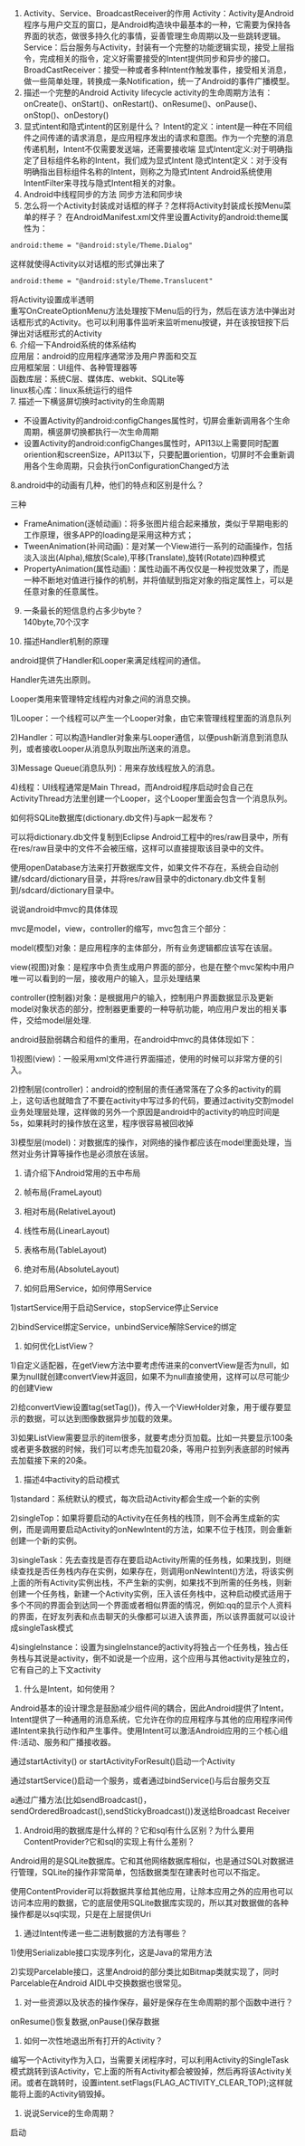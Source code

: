 1. Activity、Service、BroadcastReceiver的作用
   Activity：Activity是Android程序与用户交互的窗口，是Android构造块中最基本的一种，它需要为保持各界面的状态，做很多持久化的事情，妥善管理生命周期以及一些跳转逻辑。
   Service：后台服务与Activity，封装有一个完整的功能逻辑实现，接受上层指令，完成相关的指令，定义好需要接受的Intent提供同步和异步的接口。
   BroadCastReceiver：接受一种或者多种Intent作触发事件，接受相关消息，做一些简单处理，转换成一条Notification，统一了Android的事件广播模型。
2. 描述一个完整的Android Activity lifecycle
   activity的生命周期方法有：onCreate\(\)、onStart\(\)、onRestart\(\)、onResume\(\)、onPause\(\)、onStop\(\)、onDestory\(\)
3. 显式intent和隐式intent的区别是什么？
   Intent的定义：intent是一种在不同组件之间传递的请求消息，是应用程序发出的请求和意图。作为一个完整的消息传递机制，Intent不仅需要发送端，还需要接收端
   显式Intent定义:对于明确指定了目标组件名称的Intent，我们成为显式Intent
   隐式Intent定义：对于没有明确指出目标组件名称的Intent，则称之为隐式Intent
   Android系统使用IntentFilter来寻找与隐式Intent相关的对象。
4. Android中线程同步的方法
   同步方法和同步块
5. 怎么将一个Activity封装成对话框的样子？怎样将Activity封装成长按Menu菜单的样子？
   在AndroidManifest.xml文件里设置Activity的android:theme属性为：

```xml
android:theme = "@android:style/Theme.Dialog"
```

这样就使得Activity以对话框的形式弹出来了

```xml
android:theme = "@android:style/Theme.Translucent"
```

将Activity设置成半透明  
重写OnCreateOptionMenu方法处理按下Menu后的行为，然后在该方法中弹出对话框形式的Activity。也可以利用事件监听来监听menu按键，并在该按钮按下后弹出对话框形式的Activity  
6. 介绍一下Android系统的体系结构  
应用层：android的应用程序通常涉及用户界面和交互  
应用框架层：UI组件、各种管理器等  
函数库层：系统C层、媒体库、webkit、SQLite等  
linux核心库：linux系统运行的组件  
7. 描述一下横竖屏切换时activity的生命周期

* 不设置Activity的android:configChanges属性时，切屏会重新调用各个生命周期，横竖屏切换都执行一次生命周期
* 设置Activity的android:configChanges属性时，API13以上需要同时配置oriention和screenSize，API13以下，只要配置oriention，切屏时不会重新调用各个生命周期，只会执行onConfigurationChanged方法

8.android中的动画有几种，他们的特点和区别是什么？

三种

* FrameAnimation\(逐帧动画\)：将多张图片组合起来播放，类似于早期电影的工作原理，很多APP的loading是采用这种方式；
* TweenAnimation\(补间动画\)：是对某一个View进行一系列的动画操作，包括淡入淡出\(Alpha\),缩放\(Scale\),平移\(Translate\),旋转\(Rotate\)四种模式
* PropertyAnimation\(属性动画\)：属性动画不再仅仅是一种视觉效果了，而是一种不断地对值进行操作的机制，并将值赋到指定对象的指定属性上，可以是任意对象的任意属性。



9. 一条最长的短信息约占多少byte？  
140byte,70个汉字

1. 描述Handler机制的原理

android提供了Handler和Looper来满足线程间的通信。

Handler先进先出原则。

Looper类用来管理特定线程内对象之间的消息交换。

1\)Looper：一个线程可以产生一个Looper对象，由它来管理线程里面的消息队列

2\)Handler：可以构造Handler对象来与Looper通信，以便push新消息到消息队列，或者接收Looper从消息队列取出所送来的消息。

3\)Message Queue\(消息队列\)：用来存放线程放入的消息。

4\)线程：UI线程通常是Main Thread，而Android程序启动时会自己在ActivityThread方法里创建一个Looper，这个Looper里面会包含一个消息队列。

如何将SQLite数据库\(dictionary.db文件\)与apk一起发布？

可以将dictionary.db文件复制到Eclipse Android工程中的res/raw目录中，所有在res/raw目录中的文件不会被压缩，这样可以直接提取该目录中的文件。

使用openDatabase方法来打开数据库文件，如果文件不存在，系统会自动创建/sdcard/dictionary目录，并将res/raw目录中的dictonary.db文件复制到/sdcard/dictionary目录中。

说说android中mvc的具体体现

mvc是model，view，controller的缩写，mvc包含三个部分：

model\(模型\)对象：是应用程序的主体部分，所有业务逻辑都应该写在该层。

view\(视图\)对象：是程序中负责生成用户界面的部分，也是在整个mvc架构中用户唯一可以看到的一层，接收用户的输入，显示处理结果

controller\(控制器\)对象：是根据用户的输入，控制用户界面数据显示及更新model对象状态的部分，控制器更重要的一种导航功能，响应用户发出的相关事件，交给model层处理.

android鼓励弱耦合和组件的重用，在android中mvc的具体体现如下：

1\)视图\(view\)：一般采用xml文件进行界面描述，使用的时候可以非常方便的引入。

2\)控制层\(controller\)：android的控制层的责任通常落在了众多的activity的肩上，这句话也就暗含了不要在activity中写过多的代码，要通过activity交割model业务处理层处理，这样做的另外一个原因是android中的activity的响应时间是5s，如果耗时的操作放在这里，程序很容易被回收掉

3\)模型层\(model\)：对数据库的操作，对网络的操作都应该在model里面处理，当然对业务计算等操作也是必须放在该层。

1. 请介绍下Android常用的五中布局

2. 帧布局\(FrameLayout\)

3. 相对布局\(RelativeLayout\)

4. 线性布局\(LinearLayout\)
5. 表格布局\(TableLayout\)
6. 绝对布局\(AbsoluteLayout\)

7. 如何启用Service，如何停用Service

1\)startService用于启动Service，stopService停止Service

2\)bindService绑定Service，unbindService解除Service的绑定

1. 如何优化ListView？

1\)自定义适配器，在getView方法中要考虑传进来的convertView是否为null，如果为null就创建convertView并返回，如果不为null直接使用，这样可以尽可能少的创建View

2\)给convertView设置tag\(setTag\(\)\)，传入一个ViewHolder对象，用于缓存要显示的数据，可以达到图像数据异步加载的效果。

3\)如果ListView需要显示的item很多，就要考虑分页加载。比如一共要显示100条或者更多数据的时候，我们可以考虑先加载20条，等用户拉到列表底部的时候再去加载接下来的20条。

1. 描述4中activity的启动模式

1\)standard：系统默认的模式，每次启动Activity都会生成一个新的实例

2\)singleTop：如果将要启动的Activity在任务栈的栈顶，则不会再生成新的实例，而是调用要启动Activity的onNewIntent的方法，如果不位于栈顶，则会重新创建一个新的实例。

3\)singleTask：先去查找是否存在要启动Activity所需的任务栈，如果找到，则继续查找是否任务栈内存在实例，如果存在，则调用onNewIntent\(\)方法，将该实例上面的所有Activity实例出栈，不产生新的实例，如果找不到所需的任务栈，则新创建一个任务栈，新建一个Activity实例，压入该任务栈中，这种启动模式适用于多个不同的界面会到达同一个界面或者相似界面的情况，例如:qq的显示个人资料的界面，在好友列表和点击聊天的头像都可以进入该界面，所以该界面就可以设计成singleTask模式

4\)singleInstance：设置为singleInstance的activity将独占一个任务栈，独占任务栈与其说是activity，倒不如说是一个应用，这个应用与其他activity是独立的，它有自己的上下文activity

1. 什么是Intent，如何使用？

Android基本的设计理念是鼓励减少组件间的耦合，因此Android提供了Intent，Intent提供了一种通用的消息系统，它允许在你的应用程序与其他的应用程序间传递Intent来执行动作和产生事件。使用Intent可以激活Android应用的三个核心组件:活动、服务和广播接收器。

通过startActivity\(\)  or  startActivityForResult\(\)启动一个Activity

通过startService\(\)启动一个服务，或者通过bindService\(\)与后台服务交互

a通过广播方法\(比如sendBroadcast\(\)，sendOrderedBroadcast\(\),sendStickyBroadcast\(\)\)发送给Broadcast Receiver

1. Android用的数据库是什么样的？它和sql有什么区别？为什么要用ContentProvider?它和sql的实现上有什么差别？

Android用的是SQLite数据库。它和其他网络数据库相似，也是通过SQL对数据进行管理，SQLite的操作非常简单，包括数据类型在建表时也可以不指定。

使用ContentProvider可以将数据共享给其他应用，让除本应用之外的应用也可以访问本应用的数据，它的底层使用SQLite数据库实现的，所以其对数据做的各种操作都是以sql实现，只是在上层提供Uri

1. 通过Intent传递一些二进制数据的方法有哪些？

1\)使用Serializable接口实现序列化，这是Java的常用方法

2\)实现Parcelable接口，这里Android的部分类比如Bitmap类就实现了，同时Parcelable在Android AIDL中交换数据也很常见。

1. 对一些资源以及状态的操作保存，最好是保存在生命周期的那个函数中进行？

onResume\(\)恢复数据,onPause\(\)保存数据

1. 如何一次性地退出所有打开的Activity？

编写一个Activity作为入口，当需要关闭程序时，可以利用Activity的SingleTask模式跳转到该Activity，它上面的所有Activity都会被毁掉，然后再将该Activity关闭。或者在跳转时，设置intent.setFlags\(FLAG\_ACTIVITY\_CLEAR\_TOP\);这样就能将上面的Activity销毁掉。

1. 说说Service的生命周期？

启动


